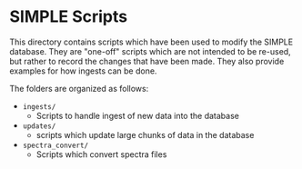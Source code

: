# SIMPLE Scripts

This directory contains scripts which have been used to modify the SIMPLE database. 
They are "one-off" scripts which are not intended to be re-used, but rather to record the changes that have been made. 
They also provide examples for how ingests can be done.

The folders are organized as follows:

- `ingests/`
  - Scripts to handle ingest of new data into the database
- `updates/`
	- scripts which update large chunks of data in the database 	
- `spectra_convert/`
  - Scripts which convert spectra files
